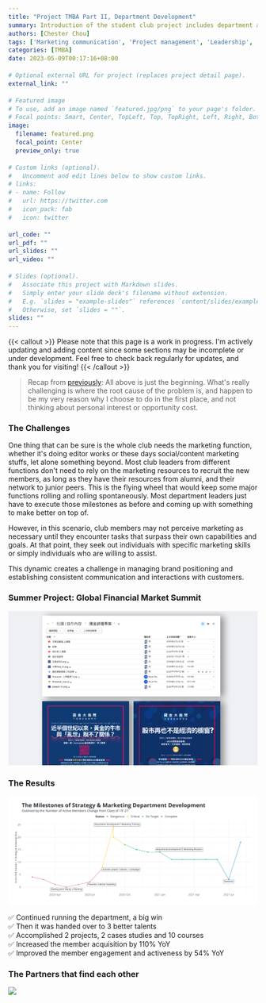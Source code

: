 ```yaml
---
title: "Project TMBA Part II, Department Development"
summary: Introduction of the student club project includes department and resource development, project management, etc.
authors: [Chester Chou]
tags: ['Marketing communication', 'Project management', 'Leadership', 'Resource development', 'Student Club']
categories: [TMBA]
date: 2023-05-09T00:17:16+08:00

# Optional external URL for project (replaces project detail page).
external_link: ""

# Featured image
# To use, add an image named `featured.jpg/png` to your page's folder.
# Focal points: Smart, Center, TopLeft, Top, TopRight, Left, Right, BottomLeft, Bottom, BottomRight.
image:
  filename: featured.png
  focal_point: Center
  preview_only: true

# Custom links (optional).
#   Uncomment and edit lines below to show custom links.
# links:
# - name: Follow
#   url: https://twitter.com
#   icon_pack: fab
#   icon: twitter

url_code: ""
url_pdf: ""
url_slides: ""
url_video: ""

# Slides (optional).
#   Associate this project with Markdown slides.
#   Simply enter your slide deck's filename without extension.
#   E.g. `slides = "example-slides"` references `content/slides/example-slides.md`.
#   Otherwise, set `slides = ""`.
slides: ""
---
```


{{< callout >}}
Please note that this page is a work in progress. I'm actively updating and adding content since some sections may be incomplete or under development.  Feel free to check back regularly for updates, and thank you for visiting!
{{< /callout >}}

> Recap from [previously](/project/tmba-1/): All above is just the beginning. What's really challenging is where the root cause of the problem is, and happen to be my very reason why I choose to do in the first place, and not thinking about personal interest or opportunity cost.


### **The Challenges**

One thing that can be sure is the whole club needs the marketing function, whether it's doing editor works or these days social/content marketing stuffs, let alone something beyond. Most club leaders from different functions don't need to rely on the marketing resources to recruit the new members, as long as they have their resources from alumni, and their network to junior peers. This is the flying wheel that would keep some major functions rolling and rolling spontaneously. Most department leaders just have to execute those milestones as before and coming up with something to make better on top of.  

However, in this scenario, club members may not perceive marketing as necessary until they encounter tasks that surpass their own capabilities and goals. At that point, they seek out individuals with specific marketing skills or simply individuals who are willing to assist.

This dynamic creates a challenge in managing brand positioning and establishing consistent communication and interactions with customers.

### **Summer Project: Global Financial Market Summit**

![](./image/p1.png)



### **The Results**

![](./image/p3.png)

✅ Continued running the department, a big win <br>
✅ Then it was handed over to 3 better talents <br>
✅ Accomplished 2 projects, 2 cases studies and 10 courses <br>
✅ Increased the member acquisition by 110% YoY <br>
✅ Improved the member engagement and activeness by 54% YoY <br>




### **The Partners that find each other** 

![](./image/p2.png)